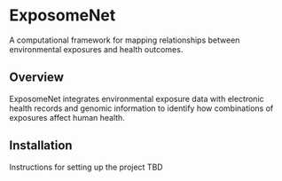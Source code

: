 # ExposomeNet

A computational framework for mapping relationships between environmental exposures and health outcomes.

## Overview

ExposomeNet integrates environmental exposure data with electronic health records and genomic information to identify how combinations of exposures affect human health.

## Installation

Instructions for setting up the project TBD

